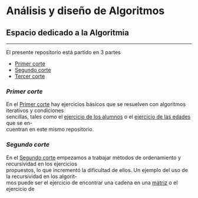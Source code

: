 # Análisis y diseño de Algoritmos #
## Espacio dedicado a la Algoritmia
***
[img]:https://github.com/jdgonzalezd1/Analisis-y-design-of-algorithms/tree/master/Algoritmos%20Segundo%20Corte/Imagi/quemmdaslamjorimagn.jpg
El presente repositorio está partido en 3 partes
- [Primer corte][primer]
- [Segundo corte][segun]
- [Tercer corte][ter]

### ***Primer corte***
En el [Primer corte][primer] hay ejercicios básicos que se resuelven con algoritmos iterativos y condiciones  
sencillas, tales como el [ejercicio de los alumnos][alumnos] o el [ejercicio de las edades][ages] que se en-  
cuentran en este mismo repositorio.

### ***Segundo corte***
En el [Segundo corte][segun] empezamos a trabajar métodos de ordenamiento y recursividad en los ejercicios  
propuestos, lo que incrementó la dificultad de ellos. Un ejemplo del uso de la recursividad en los algorit-  
mos puede ser el ejercicio de encontrar una cadena en una [matriz][buscarCadena] o el ejercicio de

[primer]:https://github.com/jdgonzalezd1/Analisis-y-design-of-algorithms/tree/master/Algoritmos%20Primer%20Corte
[segun]:https://github.com/jdgonzalezd1/Analisis-y-design-of-algorithms/tree/master/Algoritmos%20Segundo%20Corte
[ter]:https://github.com/jdgonzalezd1/Analisis-y-design-of-algorithms/tree/master/Algoritmos%20Tercer%20Corte
[alumnos]:https://github.com/jdgonzalezd1/Analisis-y-design-of-algorithms/blob/master/Algoritmos%20Primer%20Corte/Alumnos.java
[ages]:https://github.com/jdgonzalezd1/Analisis-y-design-of-algorithms/blob/master/Algoritmos%20Primer%20Corte/Ages.java
[buscarCadena]:https://github.com/jdgonzalezd1/Analisis-y-design-of-algorithms/blob/master/Algoritmos%20Segundo%20Corte/Taller4/src/parte2/recursivos/BuscarCadenaROK.java
